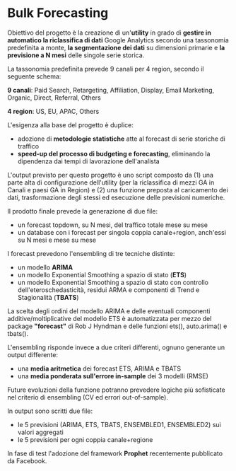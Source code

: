 # Bulk Forecasting

Obiettivo del progetto è la creazione di un'<strong>utility</strong> in grado di <strong>gestire in automatico la riclassifica di dati</strong> Google Analytics secondo una tassonomia predefinita a monte, <strong>la segmentazione dei dati</strong> su dimensioni primarie e <strong>la previsione a N mesi</strong> delle singole serie storica.

La tassonomia predefinita prevede 9 canali per 4 region, secondo il seguente schema:

<strong>9 canali</strong>: Paid Search, Retargeting, Affiliation, Display, Email Marketing, Organic, Direct, Referral, Others

<strong>4 region</strong>: US, EU, APAC, Others

L'esigenza alla base del progetto è duplice:
- adozione di <strong>metodologie statistiche</strong> atte al forecast di serie storiche di traffico
- <strong>speed-up del processo di budgeting e forecasting</strong>, eliminando la dipendenza dai tempi di lavorazione dell'analista

L'output previsto per questo progetto è uno script composto da (1) una parte alta di configurazione dell'utility (per la riclassifica di mezzi GA in Canali e paesi GA in Region) e (2) una funzione preposta al caricamento dei dati, trasformazione degli stessi ed esecuzione delle previsioni numeriche.

Il prodotto finale prevede la generazione di due file:
- un forecast topdown, su N mesi, del traffico totale mese su mese
- un database con i forecast per singola coppia canale+region, anch'essi su N mesi e mese su mese

I forecast prevedono l'ensembling di tre tecniche distinte:
- un modello <strong>ARIMA</strong>
- un modello Exponential Smoothing a spazio di stato (<strong>ETS</strong>)
- un modello Exponential Smoothing a spazio di stato con controllo dell'eteroschedasticità, residui ARMA e componenti di Trend e Stagionalità (<strong>TBATS</strong>)

La scelta degli ordini del modello ARIMA e delle eventuali componenti additive/moltiplicative del modello ETS è automatizzata per mezzo del package <strong>"forecast"</strong> di Rob J Hyndman e delle funzioni ets(), auto.arima() e tbats(). 

L'ensembling risponde invece a due criteri differenti, ognuno generante un output differente:
- una <strong>media aritmetica</strong> dei forecast ETS, ARIMA e TBATS
- una <strong>media ponderata sull'errore in-sample</strong> dei 3 modelli (RMSE)

Future evoluzioni della funzione potranno prevedere logiche più sofisticate nel criterio di ensembling (CV ed errori out-of-sample).

In output sono scritti due file:
- le 5 previsioni (ARIMA, ETS, TBATS, ENSEMBLED1, ENSEMBLED2) sui valori aggregati
- le 5 previsioni per ogni coppia canale+regione

In fase di test l'adozione del framework <strong>Prophet</strong> recentemente pubblicato da Facebook.
